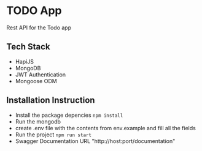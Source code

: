 # TODO App
Rest API for the Todo app

## Tech Stack
- HapiJS
- MongoDB
- JWT Authentication
- Mongoose ODM

## Installation Instruction
- Install the package depencies ```npm install```
- Run the mongodb
- create .env file with the contents from env.example and fill all the fields
- Run the project ```npm run start```
- Swagger Documentation URL "http://host:port/documentation"